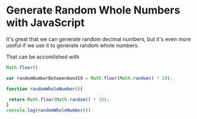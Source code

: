 # Generate Random Whole Numbers with JavaScript

It's great that we can generate random decimal numbers, but it's even more useful if we use it to generate random whole numbers.

That can be accomlished with 
```js
Math.floor()
```
```js
var randomNumberBetween0and19 = Math.floor(Math.random() * 20);

function randomWholeNumber(){

 return Math.floor(Math.random() * 10);
}
console.log(randomWholeNumber())
```
